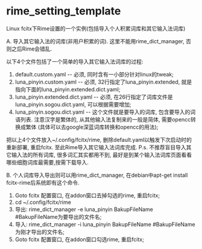 # rime_setting_template
Linux fcitx下Rime设置的一个实例(包括导入个人积累词库和其它输入法词库)

A. 导入其它输入法的词库(非用户积累的词). 这里不能用rime_dict_manager, 否则之后Rime会错乱.

以下4个文件包括了一个简单的导入其它输入法词库的过程:
1. default.custom.yaml -- 必须, 同时含有一小部分针对linux的tweak;
2. luna_pinyin.custom.yaml -- 必须, 32行指定了luna_pinyin.extended, 就是指向下面的luna_pinyin.extended.dict.yaml;
3. luna_pinyin.extended.dict.yaml -- 必须, 在26行指定了词库文件是luna_pinyin.sogou.dict.yaml, 可以根据需要增加;
4. luna_pinyin.sogou.dict.yaml -- 这个文件就是要导入的词库, 包含要导入的词语列表. 注意汉字是繁体的, 从其他输入法复制来的一般是简体, 需要opencc转换成繁体 (具体可以去google深蓝词库转换和opencc的用法);
    
把以上4个文件放入~/.config/fcitx/rime, 删除default.yaml以触发下次启动时的重新部署, 重启fcitx. 至此Rime导入其它输入法词库完成.
P.s. 不推荐盲目导入其它输入法的所有词库, 很多词汇其实都用不到, 最好是到某个输入法词库页面看看哪些细胞词库最需要,按需下载导入.

B. 个人词库导入导出则可以用rime_dict_manager, 在debian中apt-get install fcitx-rime后系统即有这个命令.
1. Goto fcitx 配置窗口, 在addon窗口去掉勾选的rime, 重启fcitx;
2. cd ~/.config/fcitx/rime
3. 导出: rime_dict_manager -e luna_pinyin BakupFileName #BakupFileName为要导出的文件名;
4. 导入: rime_dict_manager -i luna_pinyin BakupFileName #BakupFileName为刚才导出的文件名;
5. Goto fcitx 配置窗口, 在addon窗口勾选rime, 重启fcitx;
